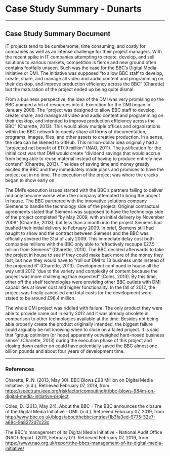 # Case Study Summary - Dunarts


* * *
## Case Study Summary Document

IT projects tend to be cumbersome, time consuming, and costly for companies as well as an intense challenge for their project managers. With the recent spike in IT companies attempting to create, develop, and sell solutions to various markets, competition is fierce and new ground often contains footfalls unseen. Such was the case for the BBC’s Digital Media Initiative or DMI.  The initiative was supposed “to allow BBC staff to develop, create, share, and manage all video and audio content and programming on their desktop, and improve production efficiency across the BBC” (Charette) but the maturation of the project ended up being quite dismal.


From a business perspective, the idea of the DMI was very promising so the BBC pumped a lot of resources into it. Execution for the DMI began in January 2008. The “project was designed to allow BBC staff to develop, create, share, and manage all video and audio content and programming on their desktop, and intended to improve production efficiency across the BBC” (Charette, 2013).  This would allow multiple offices and organizations within the BBC network to openly share all forms of documentation, programs, images, files, and other assets to creative production.  In a sense, the idea can be likened to GitHub.  This million-dollar idea originally had a “projected net benefit of £17.9 million” (NAO, 2011). The justification for the initial cost was that DMI would create “dividend savings that would accrue from being able to reuse material instead of having to produce entirely new content” (Charette, 2013).  The idea of saving time and money greatly excited the BBC and they immediately made plans and promises to have the project out in no time.  The execution of the project was where the cracks began to show early on.


The DMI’s execution issues started with the BBC’s partners failing to deliver and only became worse when the company attempted to bring the project in house. The BBC partnered with the innovative solutions company Siemens to handle the technology side of the project.  Original contractual agreements stated that Siemens was supposed to have the technology side of the project completed “by May 2009, with an initial delivery by November 2008” (Charette, 2013), but less than a month into the project Siemens had pushed their initial delivery to February 2009.  In brief, Siemens still had naught to show and the contract between Siemens and the BBC was officially severed the 31st of July 2009.  This immediate delay cost both companies millions with the BBC only able to “effectively recoupe £27.5 million from Siemens” (Charette, 2013).  The BBC decided afterwards to take the project in house to see if they could make back more of the money they lost, but now they would have to “roll out DMI to 13 business units instead of the projected 6” (Charette, 2013).  Development continued in house all the way until 2012 “due to the variety and complexity of content because the project was more challenging than expected” (Coles, 2013). By this time, other off the shelf technologies were providing other BBC outlets with DMI capabilities at lower cost and higher functionality.  In the fall of 2012, the project was finally cancelled and total costs for the development were stated to be around £98.4 million.


The whole DMI project was riddled with failure.  The only product they were able to provide came out in early 2012 and it was already obsolete in comparison to other technologies available at the time.  Besides not being able properly create the product originally intended, the biggest failure could arguably be not knowing when to close on a failed project.  It is said that “group optimism (or hope) apparently outweighed hard-nosed business sense” (Charette, 2013) during the execution phase of this project and closing down earlier on could have potentially saved the BBC almost one billion pounds and about four years of development time.




* * *
### References 


Charette, R. N. (2013, May 30). BBC Blows £98 Million on Digital Media Initiative. (n.d.). Retrieved February 07, 2019, from https://spectrum.ieee.org/riskfactor/computing/it/bbc-blows-984m-on-digital-media-initiative-project 

Coles, D. (2013, May 24). About the BBC - The BBC announces the closure of the Digital Media Initiative - DMI. (n.d.). Retrieved February 07, 2019, from http://www.bbc.co.uk/blogs/aboutthebbc/entries/1b3fa3ed-9775-32e7-a68c-9a8272d7c23c

The BBC's management of its Digital Media Initiative - National Audit Office (NAO) Report. (2011, February 01). Retrieved February 07, 2019, from https://www.nao.org.uk/report/the-bbcs-management-of-its-digital-media-initiative/
 
 



